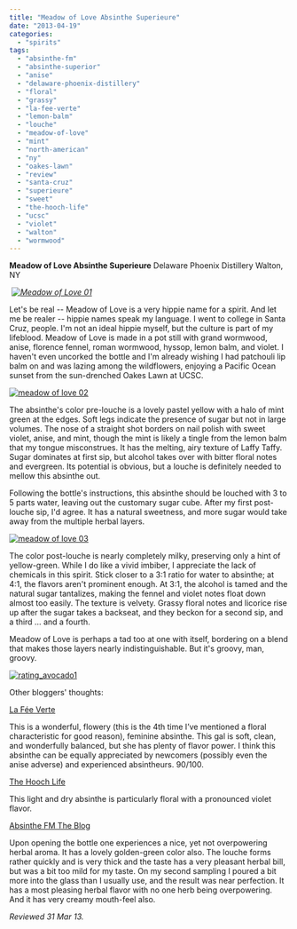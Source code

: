 ```yaml
---
title: "Meadow of Love Absinthe Superieure"
date: "2013-04-19"
categories: 
  - "spirits"
tags: 
  - "absinthe-fm"
  - "absinthe-superior"
  - "anise"
  - "delaware-phoenix-distillery"
  - "floral"
  - "grassy"
  - "la-fee-verte"
  - "lemon-balm"
  - "louche"
  - "meadow-of-love"
  - "mint"
  - "north-american"
  - "ny"
  - "oakes-lawn"
  - "review"
  - "santa-cruz"
  - "superieure"
  - "sweet"
  - "the-hooch-life"
  - "ucsc"
  - "violet"
  - "walton"
  - "wormwood"
---
```


**Meadow of Love Absinthe Superieure** Delaware Phoenix Distillery Walton, NY

 _[![Meadow of Love 01](http://s3.amazonaws.com/thegourmez-wpmedia/2013/04/Meadow-of-Love-01.jpg)](http://www.thegourmez.com/2013/04/meadow-of-love-absinthe-superieure/meadow-of-love-01/)_

Let's be real -- Meadow of Love is a very hippie name for a spirit. And let me be realer -- hippie names speak my language. I went to college in Santa Cruz, people. I'm not an ideal hippie myself, but the culture is part of my lifeblood. Meadow of Love is made in a pot still with grand wormwood, anise, florence fennel, roman wormwood, hyssop, lemon balm, and violet. I haven't even uncorked the bottle and I'm already wishing I had patchouli lip balm on and was lazing among the wildflowers, enjoying a Pacific Ocean sunset from the sun-drenched Oakes Lawn at UCSC.

[![meadow of love 02](http://s3.amazonaws.com/thegourmez-wpmedia/2013/04/meadow-of-love-02.jpg)](http://www.thegourmez.com/2013/04/meadow-of-love-absinthe-superieure/meadow-of-love-02/)

The absinthe's color pre-louche is a lovely pastel yellow with a halo of mint green at the edges. Soft legs indicate the presence of sugar but not in large volumes. The nose of a straight shot borders on nail polish with sweet violet, anise, and mint, though the mint is likely a tingle from the lemon balm that my tongue misconstrues. It has the melting, airy texture of Laffy Taffy. Sugar dominates at first sip, but alcohol takes over with bitter floral notes and evergreen. Its potential is obvious, but a louche is definitely needed to mellow this absinthe out.

Following the bottle's instructions, this absinthe should be louched with 3 to 5 parts water, leaving out the customary sugar cube. After my first post-louche sip, I'd agree. It has a natural sweetness, and more sugar would take away from the multiple herbal layers.

[![meadow of love 03](http://s3.amazonaws.com/thegourmez-wpmedia/2013/04/meadow-of-love-03.jpg)](http://www.thegourmez.com/2013/04/meadow-of-love-absinthe-superieure/meadow-of-love-03/)

The color post-louche is nearly completely milky, preserving only a hint of yellow-green. While I do like a vivid imbiber, I appreciate the lack of chemicals in this spirit. Stick closer to a 3:1 ratio for water to absinthe; at 4:1, the flavors aren't prominent enough. At 3:1, the alcohol is tamed and the natural sugar tantalizes, making the fennel and violet notes float down almost too easily. The texture is velvety. Grassy floral notes and licorice rise up after the sugar takes a backseat, and they beckon for a second sip, and a third … and a fourth.

Meadow of Love is perhaps a tad too at one with itself, bordering on a blend that makes those layers nearly indistinguishable. But it's groovy, man, groovy.

[![rating_avocado1](http://s3.amazonaws.com/thegourmez-wpmedia/2009/02/rating_avocado1.gif)](http://www.thegourmez.com/2009/02/restaurant-review-nanas-durham/rating_avocado1/)

Other bloggers' thoughts:

[La Fée Verte](http://www.feeverte.net/guide/country/usa/meadow_of_love_absinthe_superi/)

This is a wonderful, flowery (this is the 4th time I’ve mentioned a floral characteristic for good reason), feminine absinthe. This gal is soft, clean, and wonderfully balanced, but she has plenty of flavor power. I think this absinthe can be equally appreciated by newcomers (possibly even the anise adverse) and experienced absintheurs. 90/100.

[The Hooch Life](http://thehoochlife.com/spirits/meadow-of-love/)

This light and dry absinthe is particularly floral with a pronounced violet flavor.

[Absinthe FM The Blog](http://www.absinthe.fm/absinthe-blog/absinthe-experiences/meadow-of-love-us-absinthe)

Upon opening the bottle one experiences a nice, yet not overpowering herbal aroma. It has a lovely golden-green color also. The louche forms rather quickly and is very thick and the taste has a very pleasant herbal bill, but was a bit too mild for my taste. On my second sampling I poured a bit more into the glass than I usually use, and the result was near perfection. It has a most pleasing herbal flavor with no one herb being overpowering. And it has very creamy mouth-feel also.

_Reviewed 31 Mar 13._
